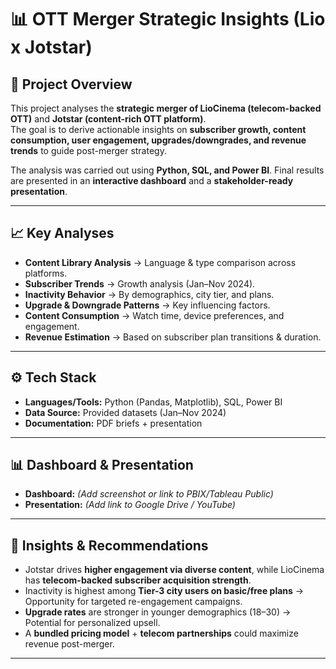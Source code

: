 # 📊 OTT Merger Strategic Insights (Lio x Jotstar)

## 🚀 Project Overview  
This project analyses the **strategic merger of LioCinema (telecom-backed OTT)** and **Jotstar (content-rich OTT platform)**.  
The goal is to derive actionable insights on **subscriber growth, content consumption, user engagement, upgrades/downgrades, and revenue trends** to guide post-merger strategy.  

The analysis was carried out using **Python, SQL, and Power BI**. Final results are presented in an **interactive dashboard** and a **stakeholder-ready presentation**.  

---

## 📈 Key Analyses
- **Content Library Analysis** → Language & type comparison across platforms.  
- **Subscriber Trends** → Growth analysis (Jan–Nov 2024).  
- **Inactivity Behavior** → By demographics, city tier, and plans.  
- **Upgrade & Downgrade Patterns** → Key influencing factors.  
- **Content Consumption** → Watch time, device preferences, and engagement.  
- **Revenue Estimation** → Based on subscriber plan transitions & duration.  

---

## ⚙️ Tech Stack
- **Languages/Tools:** Python (Pandas, Matplotlib), SQL, Power BI  
- **Data Source:** Provided datasets (Jan–Nov 2024)  
- **Documentation:** PDF briefs + presentation  

---

## 📊 Dashboard & Presentation
- **Dashboard:** *(Add screenshot or link to PBIX/Tableau Public)*  
- **Presentation:** *(Add link to Google Drive / YouTube)*  

---

## 🔑 Insights & Recommendations
- Jotstar drives **higher engagement via diverse content**, while LioCinema has **telecom-backed subscriber acquisition strength**.  
- Inactivity is highest among **Tier-3 city users on basic/free plans** → Opportunity for targeted re-engagement campaigns.  
- **Upgrade rates** are stronger in younger demographics (18–30) → Potential for personalized upsell.  
- A **bundled pricing model** + **telecom partnerships** could maximize revenue post-merger.  

---

